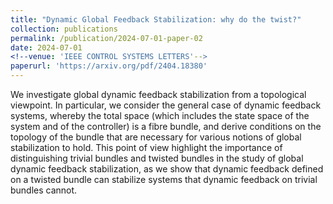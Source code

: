 ```yaml
---
title: "Dynamic Global Feedback Stabilization: why do the twist?"
collection: publications
permalink: /publication/2024-07-01-paper-02
date: 2024-07-01
<!--venue: 'IEEE CONTROL SYSTEMS LETTERS'-->
paperurl: 'https://arxiv.org/pdf/2404.18380'
---
```

We investigate global dynamic feedback stabilization from a topological viewpoint. In particular, we consider the general case of dynamic feedback systems, whereby the total space (which includes the state space of the system and of the controller) is a fibre bundle, and derive conditions on the topology of the bundle that are necessary for various notions of global stabilization to hold. This point of view highlight the importance of distinguishing trivial bundles and twisted bundles in the study of global dynamic feedback stabilization, as we show that dynamic feedback defined on a twisted bundle can stabilize systems that dynamic feedback on trivial bundles cannot.

